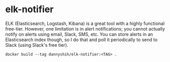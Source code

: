 # elk-notifier
ELK (Elasticsearch, Logstash, Kibana) is a great tool with a highly functional free-tier. However, one limitation is in alert notifications; you cannot actually notify on alerts using email, Slack, SMS, etc. You can store alerts in an Elasticsearch index though, so I do that and poll it periodically to send to Slack (using Slack's free tier).

```
docker build --tag dannyshih/elk-notifier:<TAG> .
```
